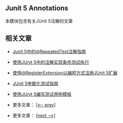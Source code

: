 ## Junit 5 Annotations

本模块包含有关JUnit 5注解的文章

## 相关文章

- [Junit 5中的@RepeatedTest注解指南](docs/Junit5中的@RepeatedTest指南.md)
- [使用JUnit 5中的注解实现条件测试执行](docs/使用JUnit5中的注解实现条件测试执行.md)
- [使用@RegisterExtension以编程方式注册JUnit 5扩展](docs/使用@RegisterExtension以编程方式注册JUnit5扩展.md)
- [JUnit 5参数化测试指南](docs/JUnit5参数化测试指南.md)
- [使用JUnit 5编写测试用例模板](docs/使用JUnit5编写测试用例模板.md)

- 更多文章： [[<-- prev]](../junit-5-advanced/README.md)
- 更多文章： [[next -->]](../junit-5-migration/README.md)